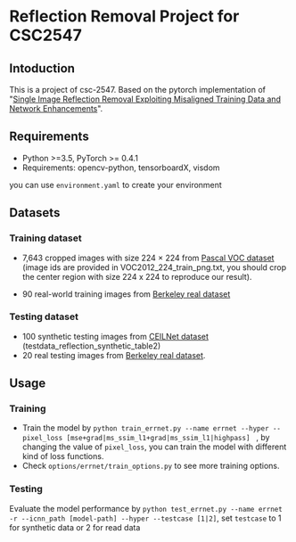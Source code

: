 # Reflection Removal Project for CSC2547

## Intoduction

This is a project of csc-2547. Based on the pytorch implementation of "[Single Image Reflection Removal Exploiting Misaligned Training Data and Network Enhancements](https://arxiv.org/abs/1904.00637)".


## Requirements

* Python >=3.5, PyTorch >= 0.4.1
* Requirements: opencv-python, tensorboardX, visdom


you can use `environment.yaml` to create your environment

## Datasets

### Training dataset
* 7,643 cropped images with size 224 × 224 from
  [Pascal VOC dataset](http://host.robots.ox.ac.uk/pascal/VOC/) (image ids are provided in VOC2012_224_train_png.txt, you should crop the center region with size 224 x 224 to reproduce our result). 

* 90 real-world training images from [Berkeley real dataset](https://github.com/ceciliavision/perceptual-reflection-removal) 

### Testing dataset
* 100 synthetic testing images from [CEILNet dataset](https://github.com/fqnchina/CEILNet) (testdata_reflection_synthetic_table2) 
* 20 real testing images from [Berkeley real dataset](https://github.com/ceciliavision/perceptual-reflection-removal).


      
## Usage
### Training

* Train the model by ```python train_errnet.py --name errnet --hyper --pixel_loss [mse+grad|ms_ssim_l1+grad|ms_ssim_l1|highpass] ``` , by changing the value of `pixel_loss`, you can train the model with different kind of loss functions.
* Check ```options/errnet/train_options.py``` to see more training options. 

### Testing

Evaluate the model performance by ```python test_errnet.py --name errnet -r --icnn_path [model-path] --hyper --testcase [1|2]```, set `testcase` to 1 for synthetic data or 2 for read data



